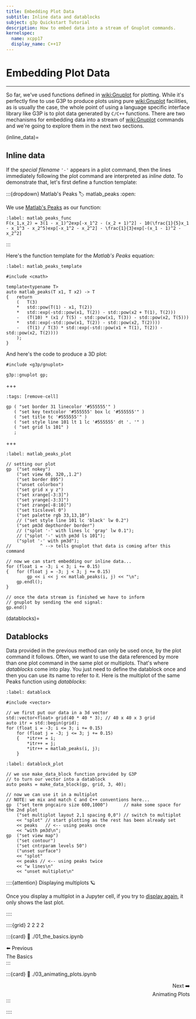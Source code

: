 ```yaml
---
title: Embedding Plot Data
subtitle: Inline data and datablocks
subject: g3p Quickstart Tutorial
description: How to embed data into a stream of Gnuplot commands.
kernelspec:
  name: xcpp17
  display_name: C++17
---
```


# Embedding Plot Data

---

So far, we've used functions defined in <wiki:Gnuplot> for plotting. While it's perfectly fine to use G3P to produce plots using pure <wiki:Gnuplot> facilities, as is usually the case, the whole point of using a language specific interface library like G3P is to plot data generated by `C/C++` functions. There are two mechanisms for embedding data into a stream of <wiki:Gnuplot> commands and we're going to explore them in the next two sections.

(inline_data)=
## Inline data

If the *special filename* `'-'` appears in a plot command, then the lines immediately following the plot command are interpreted as *inline data*. To demonstrate that, let's first define a function template:

:::{dropdown} Matlab's Peaks
:label: matlab_peaks
:open:

We use [Matlab's Peaks](https://www.mathworks.com/help/matlab/ref/peaks.html) as our function:

```{math}
:label: matlab_peaks_func
F(x_1,x_2) = 3(1 - x_1)^2exp[-x_1^2 - (x_2 + 1)^2] - 10(\frac{1}{5}x_1 - x_1^3 - x_2^5)exp[-x_1^2 - x_2^2] - \frac{1}{3}exp[-(x_1 - 1)^2 - x_2^2]
```
:::

Here's the function template for the _Matlab's Peaks_ equation:

```{code-cell} cpp
:label: matlab_peaks_template

#include <cmath>

template<typename T>
auto matlab_peaks(T x1, T x2) -> T
{   return
    (   T(3)
    *   std::pow(T(1) - x1, T(2))
    *   std::exp(-std::pow(x1, T(2)) - std::pow(x2 + T(1), T(2)))
    -   (T(10) * (x1 / T(5) - std::pow(x1, T(3)) - std::pow(x2, T(5)))
    *   std::exp(-std::pow(x1, T(2)) - std::pow(x2, T(2))))
    -   (T(1) / T(3) * std::exp(-std::pow(x1 + T(1), T(2)) - std::pow(x2, T(2))))
    );
}
```

And here's the code to produce a 3D plot:

```{code-cell} cpp
#include <g3p/gnuplot>

g3p::gnuplot gp;
```
+++
```{code-cell} cpp
:tags: [remove-cell]

gp ( "set border 31 linecolor '#555555'" )
   ( "set key textcolor '#555555' box lc '#555555'" )
   ( "set title tc '#555555'" )
   ( "set style line 101 lt 1 lc '#555555' dt '. '" )
   ( "set grid ls 101" )
   ;
```
+++
```{code-cell}  cpp
:label: matlab_peaks_plot

// setting our plot
gp  ("set nokey")
    ("set view 60, 320,,1.2")
    ("set border 895")
    ("unset colorbox")
    ("set grid x y z")
    ("set xrange[-3:3]")
    ("set yrange[-3:3]")
    ("set zrange[-8:10]")
    ("set ticslevel 0")
    ("set palette rgb 33,13,10")
    // ("set style line 101 lc 'black' lw 0.2")
    ("set pm3d depthorder border")
    // ("splot '-' with lines lc 'gray' lw 0.1");
    // ("splot '-' with pm3d ls 101");
    ("splot '-' with pm3d");
//           ^ --> tells gnuplot that data is coming after this command

// now we can start embedding our inline data...
for (float i = -3; i < 3; i += 0.15)
{   for (float j = -3; j < 3; j += 0.15) 
        gp << i << j << matlab_peaks(i, j) << "\n";
    gp.endl();
}

// once the data stream is finished we have to inform
// gnuplot by sending the end signal:
gp.end()
```

(datablocks)=
## Datablocks

Data provided in the previous method can only be used once, by the plot command it follows. Often, we want to use the data referenced by more than one plot command in the same plot or multiplots. That's where *datablocks* come into play. You just need to define the datablock once and then you can use its name to refer to it. Here is the multiplot of the same Peaks function using *datablocks*:

```{code-cell} cpp
:label: datablock

#include <vector>

// we first put our data in a 3d vector
std::vector<float> grid(40 * 40 * 3); // 40 x 40 x 3 grid
auto itr = std::begin(grid);
for (float i = -3; i <= 3; i += 0.15)
    for (float j = -3; j <= 3; j += 0.15)
    {   *itr++ = i;
        *itr++ = j;
        *itr++ = matlab_peaks(i, j);
    }
```

```{code-cell} cpp
:label: datablock_plot

// we use make_data_block function provided by G3P
// to turn our vector into a datablock
auto peaks = make_data_block(gp, grid, 3, 40);

// now we can use it in a multiplot
// NOTE: we mix and match C and C++ conventions here...
gp  ("set term pngcairo size 600,1000")      // make some space for the 2nd plot
    ("set multiplot layout 2,1 spacing 0,0") // switch to multiplot
    << "splot" // start plotting as the rest has been already set
    << peaks   // <-- using peaks once
    << "with pm3d\n";
gp  ("set view map")
    ("set contour")
    ("set cntrparam levels 50")
    ("unset surface")
    << "splot"
    << peaks // <-- using peaks twice
    << "w lines\n"
    << "unset multiplot\n"
```
::::{attention} Displaying multiplots 🪐

Once you display a multiplot in a Jupyter cell, if you try to [display again](./01_the_basics.ipynb#display-the-plot), it only shows the last plot.

::::

::::{grid} 2 2 2 2

:::{card}
:link: ./01_the_basics.ipynb
<div style="text-align: left">⬅️ Previous</div>
<div style="text-align: left">The Basics</div>
:::

:::{card}
:link: ./03_animating_plots.ipynb
<div style="text-align: right">Next ➡️</div>
<div style="text-align: right">Animating Plots</div>
:::

::::
